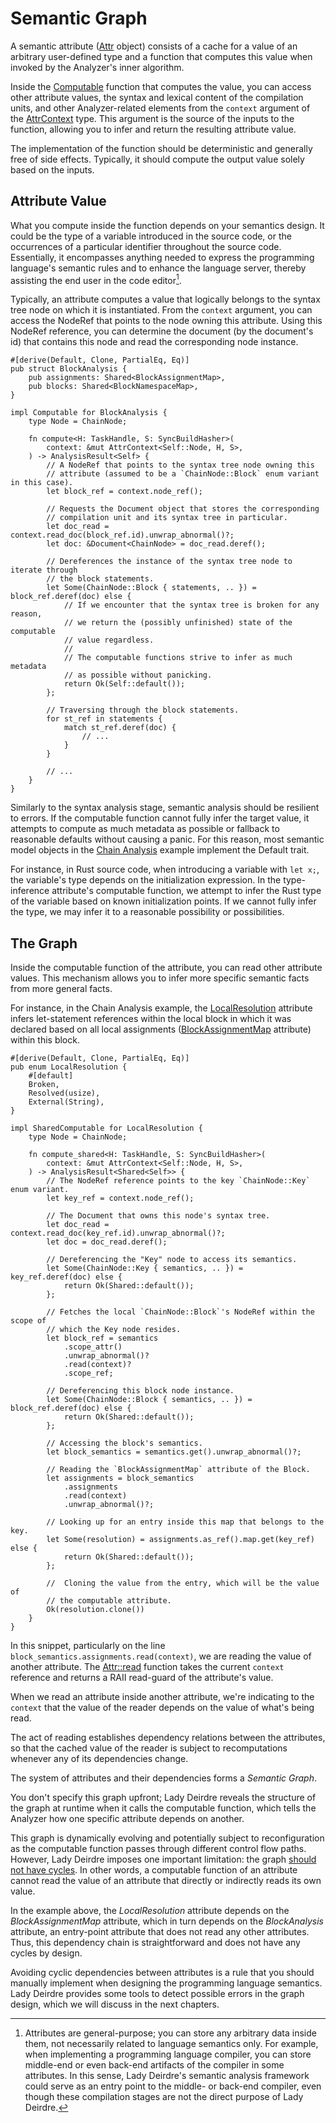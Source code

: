 <!------------------------------------------------------------------------------
  This file is part of "Lady Deirdre", a compiler front-end foundation
  technology.

  This work is proprietary software with source-available code.

  To copy, use, distribute, or contribute to this work, you must agree to
  the terms of the General License Agreement:

  https://github.com/Eliah-Lakhin/lady-deirdre/blob/master/EULA.md

  The agreement grants a Basic Commercial License, allowing you to use
  this work in non-commercial and limited commercial products with a total
  gross revenue cap. To remove this commercial limit for one of your
  products, you must acquire a Full Commercial License.

  If you contribute to the source code, documentation, or related materials,
  you must grant me an exclusive license to these contributions.
  Contributions are governed by the "Contributions" section of the General
  License Agreement.

  Copying the work in parts is strictly forbidden, except as permitted
  under the General License Agreement.

  If you do not or cannot agree to the terms of this Agreement,
  do not use this work.

  This work is provided "as is", without any warranties, express or implied,
  except where such disclaimers are legally invalid.

  Copyright (c) 2024 Ilya Lakhin (Илья Александрович Лахин).
  All rights reserved.
------------------------------------------------------------------------------->

# Semantic Graph

A semantic
attribute ([Attr](https://docs.rs/lady-deirdre/2.2.0/lady_deirdre/analysis/struct.Attr.html)
object) consists of a cache for a value of an arbitrary user-defined type and a
function that computes this value when invoked by the Analyzer's inner
algorithm.

Inside
the [Computable](https://docs.rs/lady-deirdre/2.2.0/lady_deirdre/analysis/trait.Computable.html)
function that computes the value, you can access other attribute values, the
syntax and lexical content of the compilation units, and other Analyzer-related
elements from the `context` argument of
the [AttrContext](https://docs.rs/lady-deirdre/2.2.0/lady_deirdre/analysis/struct.AttrContext.html)
type. This argument is the source of the inputs to the function, allowing you to
infer and return the resulting attribute value.

The implementation of the function should be deterministic and generally free of
side effects. Typically, it should compute the output value solely based on the
inputs.

## Attribute Value

What you compute inside the function depends on your semantics design. It could
be the type of a variable introduced in the source code, or the occurrences of a
particular identifier throughout the source code. Essentially, it encompasses
anything needed to express the programming language's semantic rules and to
enhance the language server, thereby assisting the end user in the code
editor[^compiler].

Typically, an attribute computes a value that logically belongs to the syntax
tree node on which it is instantiated. From the `context` argument, you can
access the NodeRef that points to the node owning this attribute. Using this
NodeRef reference, you can determine the document (by the document's id) that
contains this node and read the corresponding node instance.

```rust,noplayground
#[derive(Default, Clone, PartialEq, Eq)]
pub struct BlockAnalysis {
    pub assignments: Shared<BlockAssignmentMap>,
    pub blocks: Shared<BlockNamespaceMap>,
}

impl Computable for BlockAnalysis {
    type Node = ChainNode;

    fn compute<H: TaskHandle, S: SyncBuildHasher>(
        context: &mut AttrContext<Self::Node, H, S>,
    ) -> AnalysisResult<Self> {
        // A NodeRef that points to the syntax tree node owning this
        // attribute (assumed to be a `ChainNode::Block` enum variant in this case).
        let block_ref = context.node_ref();
        
        // Requests the Document object that stores the corresponding
        // compilation unit and its syntax tree in particular.
        let doc_read = context.read_doc(block_ref.id).unwrap_abnormal()?;
        let doc: &Document<ChainNode> = doc_read.deref();

        // Dereferences the instance of the syntax tree node to iterate through
        // the block statements.
        let Some(ChainNode::Block { statements, .. }) = block_ref.deref(doc) else {
            // If we encounter that the syntax tree is broken for any reason,
            // we return the (possibly unfinished) state of the computable
            // value regardless.
            //
            // The computable functions strive to infer as much metadata
            // as possible without panicking.
            return Ok(Self::default());
        };
        
        // Traversing through the block statements.
        for st_ref in statements {
            match st_ref.deref(doc) {
                // ...
            }
        }
        
        // ...
    }
}
```

Similarly to the syntax analysis stage, semantic analysis should be resilient to
errors. If the computable function cannot fully infer the target value, it
attempts to compute as much metadata as possible or fallback to reasonable
defaults without causing a panic. For this reason, most semantic model objects
in the [Chain Analysis](https://github.com/Eliah-Lakhin/lady-deirdre/blob/f350aaed30373a67694c3aba4d2cfd9874c2a656/work/crates/examples/src/chain_analysis/semantics.rs#L147)
example implement the Default trait.

For instance, in Rust source code, when introducing a variable with `let x;`,
the variable's type depends on the initialization expression. In the
type-inference attribute's computable function, we attempt to infer the Rust
type of the variable based on known initialization points. If we cannot fully
infer the type, we may infer it to a reasonable possibility or possibilities.

[^compiler]: Attributes are general-purpose; you can store any arbitrary data
inside them, not necessarily related to language semantics only. For example,
when implementing a programming language compiler, you can store middle-end or
even back-end artifacts of the compiler in some attributes. In this sense, Lady
Deirdre's semantic analysis framework could serve as an entry point to the
middle- or back-end compiler, even though these compilation stages are not the
direct purpose of Lady Deirdre.

## The Graph

Inside the computable function of the attribute, you can read other attribute
values. This mechanism allows you to infer more specific semantic facts from
more general facts.

For instance, in the Chain Analysis example,
the [LocalResolution](https://github.com/Eliah-Lakhin/lady-deirdre/blob/f350aaed30373a67694c3aba4d2cfd9874c2a656/work/crates/examples/src/chain_analysis/semantics.rs#L155)
attribute infers let-statement references within the local block in which it was
declared based on all local assignments
([BlockAssignmentMap](https://github.com/Eliah-Lakhin/lady-deirdre/blob/f350aaed30373a67694c3aba4d2cfd9874c2a656/work/crates/examples/src/chain_analysis/semantics.rs#L306) attribute)
within this block.

```rust,noplayground
#[derive(Default, Clone, PartialEq, Eq)]
pub enum LocalResolution {
    #[default]
    Broken,
    Resolved(usize),
    External(String),
}

impl SharedComputable for LocalResolution {
    type Node = ChainNode;

    fn compute_shared<H: TaskHandle, S: SyncBuildHasher>(
        context: &mut AttrContext<Self::Node, H, S>,
    ) -> AnalysisResult<Shared<Self>> {
        // The NodeRef reference points to the key `ChainNode::Key` enum variant.
        let key_ref = context.node_ref();

        // The Document that owns this node's syntax tree.
        let doc_read = context.read_doc(key_ref.id).unwrap_abnormal()?;
        let doc = doc_read.deref();

        // Dereferencing the "Key" node to access its semantics.
        let Some(ChainNode::Key { semantics, .. }) = key_ref.deref(doc) else {
            return Ok(Shared::default());
        };

        // Fetches the local `ChainNode::Block`'s NodeRef within the scope of
        // which the Key node resides.
        let block_ref = semantics
            .scope_attr()
            .unwrap_abnormal()?
            .read(context)?
            .scope_ref;

        // Dereferencing this block node instance.
        let Some(ChainNode::Block { semantics, .. }) = block_ref.deref(doc) else {
            return Ok(Shared::default());
        };

        // Accessing the block's semantics.
        let block_semantics = semantics.get().unwrap_abnormal()?;

        // Reading the `BlockAssignmentMap` attribute of the Block.
        let assignments = block_semantics
            .assignments
            .read(context)
            .unwrap_abnormal()?;

        // Looking up for an entry inside this map that belongs to the key.
        let Some(resolution) = assignments.as_ref().map.get(key_ref) else {
            return Ok(Shared::default());
        };

        //  Cloning the value from the entry, which will be the value of
        // the computable attribute.
        Ok(resolution.clone())
    }
}
```

In this snippet, particularly on the
line `block_semantics.assignments.read(context)`, we are reading the value of
another attribute.
The [Attr::read](https://docs.rs/lady-deirdre/2.2.0/lady_deirdre/analysis/struct.Attr.html#method.read)
function takes the current `context` reference and returns a RAII read-guard of
the attribute's value.

When we read an attribute inside another attribute, we're indicating to
the `context` that the value of the reader depends on the value of what's being
read.

The act of reading establishes dependency relations between the attributes, so
that the cached value of the reader is subject to recomputations whenever any of
its dependencies change.

The system of attributes and their dependencies forms a *Semantic Graph*.

You don't specify this graph upfront; Lady Deirdre reveals the structure of the
graph at runtime when it calls the computable function, which tells the Analyzer
how one specific attribute depends on another.

This graph is dynamically evolving and potentially subject to reconfiguration as
the computable function passes through different control flow paths. However,
Lady Deirdre imposes one important limitation: the
graph [should not have cycles](https://en.wikipedia.org/wiki/Directed_acyclic_graph).
In other words, a computable function of an attribute cannot read the value of
an attribute that directly or indirectly reads its own value.

In the example above, the *LocalResolution* attribute depends on the
*BlockAssignmentMap* attribute, which in turn depends on the *BlockAnalysis*
attribute, an entry-point attribute that does not read any other attributes.
Thus, this dependency chain is straightforward and does not have any cycles by
design.

Avoiding cyclic dependencies between attributes is a rule that you should
manually implement when designing the programming language semantics. Lady
Deirdre provides some tools to detect possible errors in the graph design, which
we will discuss in the next chapters.
